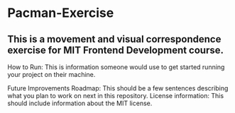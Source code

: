 # Pacman-Exercise
## This is a movement and visual correspondence exercise for MIT Frontend Development course.  


How to Run: This is information someone would use to get started running your project on their machine. 

Future Improvements Roadmap: This should be a few sentences describing what you plan to work on next in this repository. 
License information: This should include information about the MIT license. 
